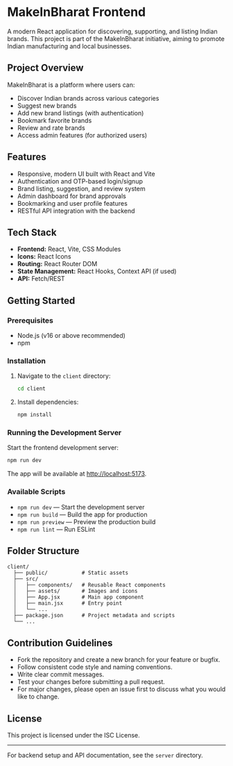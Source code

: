# MakeInBharat Frontend

A modern React application for discovering, supporting, and listing Indian brands. This project is part of the MakeInBharat initiative, aiming to promote Indian manufacturing and local businesses.

## Project Overview
MakeInBharat is a platform where users can:
- Discover Indian brands across various categories
- Suggest new brands
- Add new brand listings (with authentication)
- Bookmark favorite brands
- Review and rate brands
- Access admin features (for authorized users)

## Features
- Responsive, modern UI built with React and Vite
- Authentication and OTP-based login/signup
- Brand listing, suggestion, and review system
- Admin dashboard for brand approvals
- Bookmarking and user profile features
- RESTful API integration with the backend

## Tech Stack
- **Frontend:** React, Vite, CSS Modules
- **Icons:** React Icons
- **Routing:** React Router DOM
- **State Management:** React Hooks, Context API (if used)
- **API:** Fetch/REST

## Getting Started

### Prerequisites
- Node.js (v16 or above recommended)
- npm

### Installation
1. Navigate to the `client` directory:
   ```sh
   cd client
   ```
2. Install dependencies:
   ```sh
   npm install
   ```

### Running the Development Server
Start the frontend development server:
```sh
npm run dev
```
The app will be available at [http://localhost:5173](http://localhost:5173).

### Available Scripts
- `npm run dev` — Start the development server
- `npm run build` — Build the app for production
- `npm run preview` — Preview the production build
- `npm run lint` — Run ESLint

## Folder Structure
```
client/
  ├── public/           # Static assets
  ├── src/
  │   ├── components/   # Reusable React components
  │   ├── assets/       # Images and icons
  │   ├── App.jsx       # Main app component
  │   ├── main.jsx      # Entry point
  │   └── ...
  ├── package.json      # Project metadata and scripts
  └── ...
```

## Contribution Guidelines
- Fork the repository and create a new branch for your feature or bugfix.
- Follow consistent code style and naming conventions.
- Write clear commit messages.
- Test your changes before submitting a pull request.
- For major changes, please open an issue first to discuss what you would like to change.

## License
This project is licensed under the ISC License.

---
For backend setup and API documentation, see the `server` directory.
